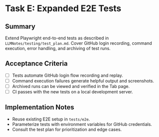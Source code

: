 # Task E: Expanded E2E Tests

## Summary
Extend Playwright end-to-end tests as described in `LLMNotes/testing/test_plan.md`. Cover GitHub login recording, command execution, error handling, and archiving of test runs.

## Acceptance Criteria
- [ ] Tests automate GitHub login flow recording and replay.
- [ ] Command execution failures generate helpful output and screenshots.
- [ ] Archived runs can be viewed and verified in the Tab page.
- [ ] CI passes with the new tests on a local development server.

## Implementation Notes
- Reuse existing E2E setup in `tests/e2e`.
- Parameterize tests with environment variables for GitHub credentials.
- Consult the test plan for prioritization and edge cases.
